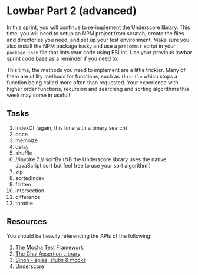 # Lowbar Part 2 (advanced)

In this sprint, you will continue to re-implement the Underscore library. This time, you will need to setup an NPM project from scratch, create the files and directories you need, and set up your test environment. Make sure you also install the NPM package `husky` and use a `precommit` script in your `package.json` file that lints your code using ESLint. Use your previous lowbar sprint code base as a reminder if you need to.

This time, the methods you need to implement are a little trickier. Many of them are utility methods for functions, such as `throttle` which stops a function being called more often than requested. Your experience with higher order functions, recursion and searching and sorting algorithms this week may come in useful!
 

## Tasks

1. indexOf (again, this time with a binary search)
2. once
3. memoize
4. delay
5. shuffle
6. //invoke
7.// sortBy (NB the Underscore library uses the native JavaScript sort but feel free to use your sort algorithm!)
8. zip
9. sortedIndex
10. flatten
11. intersection
12. difference
13. throttle

## Resources

You should be heavily referencing the APIs of the following:

1. [The Mocha Test Framework](https://mochajs.org/)
2. [The Chai Assertion Library](http://chaijs.com/)
3. [Sinon - spies, stubs & mocks](http://sinonjs.org/)
4. [Underscore](http://underscorejs.org/)
